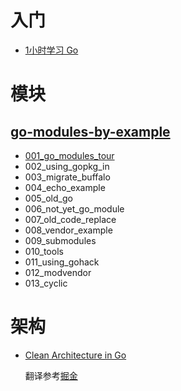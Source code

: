 # 入门
- [1小时学习 Go](https://changkun.us/archives/2018/03/249/)

# 模块
## [go-modules-by-example](https://github.com/go-modules-by-example/index)
- [001_go_modules_tour](https://github.com/navono/tech-articles-reference/blob/master/Golang/%E6%A8%A1%E5%9D%97/go-modules-by-example/001_go_modules_tour.md)
- 002_using_gopkg_in
- 003_migrate_buffalo
- 004_echo_example
- 005_old_go
- 006_not_yet_go_module
- 007_old_code_replace
- 008_vendor_example
- 009_submodules
- 010_tools
- 011_using_gohack
- 012_modvendor
- 013_cyclic

# 架构
- [Clean Architecture in Go](https://medium.com/@hatajoe/clean-architecture-in-go-4030f11ec1b1)
  
  翻译参考[掘金](https://juejin.im/post/5bb99195e51d450e551a3a2f)